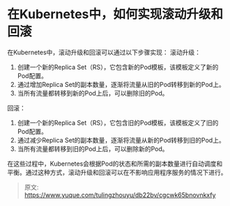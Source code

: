 # 在Kubernetes中，如何实现滚动升级和回滚

在Kubernetes中，滚动升级和回滚可以通过以下步骤实现：
滚动升级：

1. 创建一个新的Replica Set（RS），它包含新的Pod模板，该模板定义了新的Pod配置。
2. 通过增加Replica Set的副本数量，逐渐将流量从旧的Pod转移到新的Pod上。
3. 当所有流量都转移到新的Pod上后，可以删除旧的Pod。

回滚：

1. 创建一个新的Replica Set（RS），它包含旧的Pod模板，该模板定义了旧的Pod配置。
2. 通过减少Replica Set的副本数量，逐渐将流量从新的Pod转移到旧的Pod上。
3. 当所有流量都转移到旧的Pod上后，可以删除新的Pod。

在这些过程中，Kubernetes会根据Pod的状态和所需的副本数量进行自动调度和平衡。通过这种方式，滚动升级和回滚可以在不影响应用程序服务的情况下进行。


> 原文: <https://www.yuque.com/tulingzhouyu/db22bv/cgcwk65bnovnkxfy>